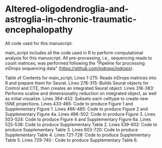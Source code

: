 # Altered-oligodendroglia-and-astroglia-in-chronic-traumatic-encephalopathy
All code used for this manuscript. 

main_script includes all the code used in R to perform computational analysis for this manuscript. All pre-processing, 
i.e., sequencing reads to count matrices, was performed following the "Pipeline for processing inDrops sequencing data" 
(https://github.com/indrops/indrops). 

Table of Contents for main_script;
Lines 1-275: Reads inDrops matrices into R and prepare them for Seurat. 
Lines 276-315: Builds Seurat objects for Control and CTE, then creates an integrated Seurat object. 
Lines 316-383: Performs scaline and dimensionality reduction on integrated object, as well as initial visualize. 
Lines 384-432: Subsets each celltype to create new tSNE projections. 
Lines 433-465: Code to produce Figure 1 and Supplementary Figure 1. 
Lines 466-485: Code to produce Figure 2 and Supplementary Figure 4a. 
Lines 486-502: Code to produce Figure 3.
Lines 503-524: Code to produce Figure 4 and Supplementary Figure 6a. 
Lines 525-538: Code to produce Supplementary Table 2. 
Lines 539-602: Code to produce Supplementary Table 3. 
Lines 603-720: Code to produce Supplementary Table 4. 
Lines 721-728: Code to produce Supplementary Table 5. 
Lines 729-740 : Code to produce Supplementary Table 6.
